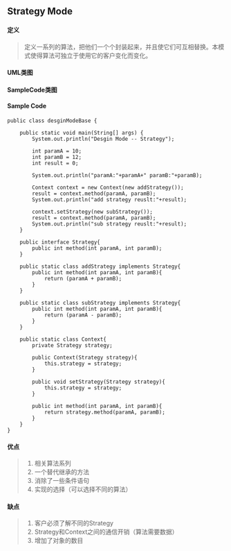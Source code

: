 ## Strategy Mode

#### 定义
> 定义一系列的算法，把他们一个个封装起来，并且使它们可互相替换。本模式使得算法可独立于使用它的客户变化而变化。

#### UML类图

#### SampleCode类图

#### Sample Code
```
public class desginModeBase {
	
    public static void main(String[] args) {
        System.out.println("Desgin Mode -- Strategy");
        
        int paramA = 10;
        int paramB = 12;
        int result = 0;
        
        System.out.println("paramA:"+paramA+" paramB:"+paramB);
        
        Context context = new Context(new addStrategy());
        result = context.method(paramA, paramB);
        System.out.println("add strategy reuslt:"+result);
        
        context.setStrategy(new subStrategy());
        result = context.method(paramA, paramB);
        System.out.println("sub strategy reuslt:"+result);
    }

	public interface Strategy{
	    public int method(int paramA, int paramB);
	}
	
	public static class addStrategy implements Strategy{
		public int method(int paramA, int paramB){
			return (paramA + paramB);
		}
	}
	
	public static class subStrategy implements Strategy{
		public int method(int paramA, int paramB){
			return (paramA - paramB);
		}
	}

	public static class Context{
		private Strategy strategy;
		
		public Context(Strategy strategy){
			this.strategy = strategy;
		}
		
		public void setStrategy(Strategy strategy){
			this.strategy = strategy;
		}
		
		public int method(int paramA, int paramB){
			return strategy.method(paramA, paramB);
		}	
	}
}

```


#### 优点
> 1. 相关算法系列
> 2. 一个替代继承的方法
> 3. 消除了一些条件语句
> 4. 实现的选择（可以选择不同的算法）

#### 缺点
> 1. 客户必须了解不同的Strategy
> 2. Strategy和Context之间的通信开销（算法需要数据）
> 3. 增加了对象的数目
